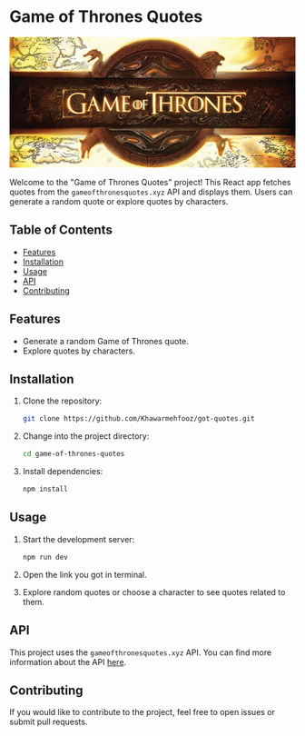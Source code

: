 # Game of Thrones Quotes

<img src="./public/got-banner.jpg" style="height:230px;object-fit:cover;"  alt="Banner" width="100%">

Welcome to the "Game of Thrones Quotes" project! This React app fetches quotes from the `gameofthronesquotes.xyz` API and displays them. Users can generate a random quote or explore quotes by characters.

## Table of Contents

- [Features](#features)
- [Installation](#installation)
- [Usage](#usage)
- [API](#api)
- [Contributing](#contributing)

## Features

- Generate a random Game of Thrones quote.
- Explore quotes by characters.

## Installation

1.  Clone the repository:

    ```bash
    git clone https://github.com/Khawarmehfooz/got-quotes.git
    ```

2.  Change into the project directory:

    ```bash
    cd game-of-thrones-quotes
    ```

3.  Install dependencies:

    ```bash
    npm install
    ```

## Usage

1. Start the development server:

    ```bash
    npm run dev
    ```

2. Open the link you got in terminal. 

3. Explore random quotes or choose a character to see quotes related to them.

## API

This project uses the `gameofthronesquotes.xyz` API. You can find more information about the API [here](https://github.com/shevabam/game-of-thrones-quotes-api).

## Contributing

If you would like to contribute to the project, feel free to open issues or submit pull requests.